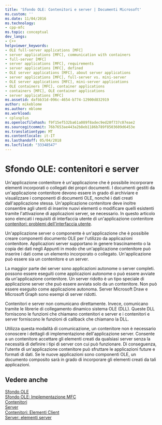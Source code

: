 ```yaml
---
title: 'Sfondo OLE: Contenitori e server | Documenti Microsoft'
ms.custom: ''
ms.date: 11/04/2016
ms.technology:
- cpp-mfc
ms.topic: conceptual
dev_langs:
- C++
helpviewer_keywords:
- OLE full-server applications [MFC]
- server applications [MFC], communication with containers
- full-server [MFC]
- server applications [MFC], requirements
- server applications [MFC], defined
- OLE server applications [MFC], about server applications
- server applications [MFC], full-server vs. mini-server
- OLE server applications [MFC], mini-server applications
- OLE containers [MFC], container applications
- containers [MFC], OLE container applications
- server applications [MFC]
ms.assetid: dafbb31d-096c-4654-b774-12900d832919
author: mikeblome
ms.author: mblome
ms.workload:
- cplusplus
ms.openlocfilehash: f9f15ef532ba61a089f8adec9ed20f737c07eae2
ms.sourcegitcommit: 76b7653ae443a2b8eb1186b789f8503609d6453e
ms.translationtype: MT
ms.contentlocale: it-IT
ms.lasthandoff: 05/04/2018
ms.locfileid: "33348547"
---
```

# <a name="ole-background-containers-and-servers"></a>Sfondo OLE: contenitori e server
Un'applicazione contenitore è un'applicazione che è possibile incorporare elementi incorporati o collegati dei propri documenti. I documenti gestiti da un'applicazione contenitore devono essere in grado di archiviare e visualizzare i componenti di documenti OLE, nonché i dati creati dall'applicazione stessa. Un'applicazione contenitore deve inoltre consentire agli utenti di inserire nuovi elementi o modificare quelli esistenti tramite l'attivazione di applicazioni server, se necessario. In questo articolo sono elencati i requisiti di interfaccia utente di un'applicazione contenitore [contenitori: problemi dell'interfaccia utente](../mfc/containers-user-interface-issues.md).  
  
 Un'applicazione server o componente è un'applicazione che è possibile creare componenti documento OLE per l'utilizzo da applicazioni contenitore. Applicazioni server supportano in genere trascinamento o la copia dei dati negli Appunti in modo che un'applicazione contenitore può inserire i dati come un elemento incorporato o collegato. Un'applicazione può essere sia un contenitore e un server.  
  
 La maggior parte dei server sono applicazioni autonome o server completi. possono essere eseguiti come applicazioni autonome o può essere avviate da un'applicazione contenitore. Un server ridotto è un tipo speciale di applicazione server che può essere avviata solo da un contenitore. Non può essere eseguito come applicazione autonoma. Server Microsoft Draw e Microsoft Graph sono esempi di server ridotti.  
  
 Contenitori e server non comunicano direttamente. Invece, comunicano tramite le librerie di collegamento dinamico sistema OLE (DLL). Queste DLL forniscono le funzioni che chiamano contenitori e server e i contenitori e server forniscono le funzioni di callback che chiamano la DLL.  
  
 Utilizza questa modalità di comunicazione, un contenitore non è necessario conoscere i dettagli di implementazione dell'applicazione server. Consente a un contenitore accettare gli elementi creati da qualsiasi server senza la necessità di definire i tipi di server con cui può funzionare. Di conseguenza, l'utente di un'applicazione contenitore può sfruttare le applicazioni future e formati di dati. Se le nuove applicazioni sono componenti OLE, un documento composito sarà in grado di incorporare gli elementi creati da tali applicazioni.  
  
## <a name="see-also"></a>Vedere anche  
 [Sfondo OLE](../mfc/ole-background.md)   
 [Sfondo OLE: Implementazione MFC](../mfc/ole-background-mfc-implementation.md)   
 [Contenitori](../mfc/containers.md)   
 [Server](../mfc/servers.md)   
 [Contenitori: Elementi Client](../mfc/containers-client-items.md)   
 [Server: elementi server](../mfc/servers-server-items.md)

